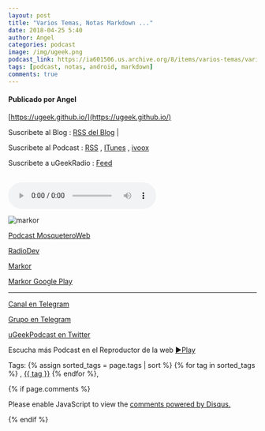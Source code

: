 ```yaml
---
layout: post
title: "Varios Temas, Notas Markdown ..."
date: 2018-04-25 5:40
author: Angel
categories: podcast
image: /img/ugeek.png
podcast_link: https://ia601506.us.archive.org/8/items/varios-temas/varios-temas.mp3
tags: [podcast, notas, android, markdown]
comments: true
---
```

#### Publicado por Angel

[https://ugeek.github.io/](https://ugeek.github.io/)

Suscribete al Blog :  [RSS del Blog](http://feeds.feedburner.com/uGeekBlog) |

Suscribete al Podcast :  [RSS](http://feeds.feedburner.com/ugeek) , [ITunes](https://itunes.apple.com/us/podcast/ugeek/id1201421866?mt=2) , [ivoox](https://www.ivoox.com/podcast-ugeek_sq_f1383493_1.html)  

Suscribete a uGeekRadio : [Feed](http://feeds.feedburner.com/uGeekRadio)  



<br>

<!-- ------------------------------------- url del podcast -------------------------------------------  -->
<audio controls>
  <source src="https://ia601506.us.archive.org/8/items/varios-temas/varios-temas.mp3">
Your browser does not support the audio element.
</audio>

<!-- -------------------------------------Imagen -------------------------------------------  -->



![markor](http://telegra.ph/file/021761fa6dc2173a61791.jpg)


<!-- -------------------------------------Descripción del podcast -------------------------------------------  -->

[Podcast MosqueteroWeb](https://www.ivoox.com/podcast-mosqueteroweb-tecnologia-linux-chromebooks_sq_f1248962_1.html)  

[RadioDev](https://www.ivoox.com/perfil-radiodev_aj_10465761_1.html)  

[Markor](https://github.com/gsantner/markor)  

[Markor Google Play](https://play.google.com/store/apps/details?id=net.gsantner.markor)  

<!-- -------------------------------------Aquí abajo los Comentarios -------------------------------------------  -->





---

[Canal en Telegram](https://t.me/uGeek)  

[Grupo en Telegram](https://t.me/uGeekPodcast)  

[uGeekPodcast en Twitter](https://twitter.com/ugeekpodcast)  


Escucha más Podcast en el Reproductor de la web [►Play](https://ugeek.github.io/podcasts/)  


Tags: {% assign sorted_tags = page.tags | sort %} {% for tag in sorted_tags %} , <span class="tag"><a href="/tag#{{ tag }}">{{ tag }}</a></span> {% endfor %},


{% if page.comments %}
<div id="disqus_thread"></div>
<script>

/**
*  RECOMMENDED CONFIGURATION VARIABLES: EDIT AND UNCOMMENT THE SECTION BELOW TO INSERT DYNAMIC VALUES FROM YOUR PLATFORM OR CMS.
*  LEARN WHY DEFINING THESE VARIABLES IS IMPORTANT: https://disqus.com/admin/universalcode/#configuration-variables*/
/*
var disqus_config = function () {
this.page.url = PAGE_URL;  // Replace PAGE_URL with your page's canonical URL variable
this.page.identifier = PAGE_IDENTIFIER; // Replace PAGE_IDENTIFIER with your page's unique identifier variable
};
*/
(function() { // DON'T EDIT BELOW THIS LINE
var d = document, s = d.createElement('script');
s.src = 'https://https-angelbcn-github-io-ugeek.disqus.com/embed.js';
s.setAttribute('data-timestamp', +new Date());
(d.head || d.body).appendChild(s);
})();
</script>
<noscript>Please enable JavaScript to view the <a href="https://disqus.com/?ref_noscript">comments powered by Disqus.</a></noscript>

{% endif %}

<script id="dsq-count-scr" src="//https-angelbcn-github-io-ugeek.disqus.com/count.js" async></script>
